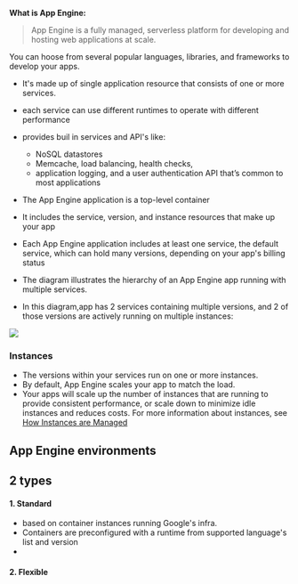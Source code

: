 __What is App Engine:__
> App Engine is a fully managed, serverless platform for developing and hosting web applications at scale.

You can hoose from several popular languages, libraries, and frameworks to develop your apps.

* It's made up of single application resource that consists of one or more services.
* each service can use different runtimes to operate with different performance

* provides buil in services and API's like:
  * NoSQL datastores
  * Memcache, load balancing, health checks, 
  * application logging, and a user authentication API that’s common to most applications

* The App Engine application is a top-level container
* It includes the service, version, and instance resources that make up your app

* Each App Engine application includes at least one service, the default service, which can hold many versions, depending on your app's billing status

* The diagram illustrates the hierarchy of an App Engine app running with multiple services. 
* In this diagram,app has 2 services containing multiple versions, and 2 of those versions are actively running on multiple instances:

<img src="https://cloud.google.com/static/appengine/docs/images/modules_hierarchy.svg">


### Instances

* The versions within your services run on one or more instances. 
* By default, App Engine scales your app to match the load. 
* Your apps will scale up the number of instances that are running to provide consistent performance, or scale down to minimize idle instances and reduces costs. 
For more information about instances, see [How Instances are Managed](https://cloud.google.com/appengine/docs/standard/how-instances-are-managed)

## App Engine environments
## 2 types

#### 1. Standard 

* based on container instances running Google's infra.
* Containers are preconfigured with a runtime from supported language's list and version
* 
 
 
#### 2. Flexible
